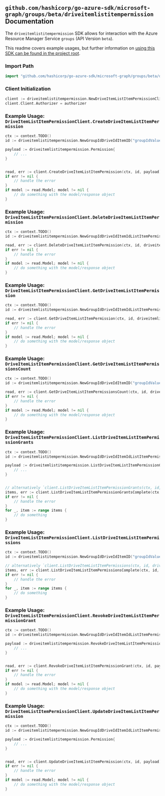 
## `github.com/hashicorp/go-azure-sdk/microsoft-graph/groups/beta/driveitemlistitempermission` Documentation

The `driveitemlistitempermission` SDK allows for interaction with the Azure Resource Manager Service `groups` (API Version `beta`).

This readme covers example usages, but further information on [using this SDK can be found in the project root](https://github.com/hashicorp/go-azure-sdk/tree/main/docs).

### Import Path

```go
import "github.com/hashicorp/go-azure-sdk/microsoft-graph/groups/beta/driveitemlistitempermission"
```


### Client Initialization

```go
client := driveitemlistitempermission.NewDriveItemListItemPermissionClientWithBaseURI("https://management.azure.com")
client.Client.Authorizer = authorizer
```


### Example Usage: `DriveItemListItemPermissionClient.CreateDriveItemListItemPermission`

```go
ctx := context.TODO()
id := driveitemlistitempermission.NewGroupIdDriveIdItemID("groupIdValue", "driveIdValue", "driveItemIdValue")

payload := driveitemlistitempermission.Permission{
	// ...
}


read, err := client.CreateDriveItemListItemPermission(ctx, id, payload)
if err != nil {
	// handle the error
}
if model := read.Model; model != nil {
	// do something with the model/response object
}
```


### Example Usage: `DriveItemListItemPermissionClient.DeleteDriveItemListItemPermission`

```go
ctx := context.TODO()
id := driveitemlistitempermission.NewGroupIdDriveIdItemIdListItemPermissionID("groupIdValue", "driveIdValue", "driveItemIdValue", "permissionIdValue")

read, err := client.DeleteDriveItemListItemPermission(ctx, id, driveitemlistitempermission.DefaultDeleteDriveItemListItemPermissionOperationOptions())
if err != nil {
	// handle the error
}
if model := read.Model; model != nil {
	// do something with the model/response object
}
```


### Example Usage: `DriveItemListItemPermissionClient.GetDriveItemListItemPermission`

```go
ctx := context.TODO()
id := driveitemlistitempermission.NewGroupIdDriveIdItemIdListItemPermissionID("groupIdValue", "driveIdValue", "driveItemIdValue", "permissionIdValue")

read, err := client.GetDriveItemListItemPermission(ctx, id, driveitemlistitempermission.DefaultGetDriveItemListItemPermissionOperationOptions())
if err != nil {
	// handle the error
}
if model := read.Model; model != nil {
	// do something with the model/response object
}
```


### Example Usage: `DriveItemListItemPermissionClient.GetDriveItemListItemPermissionsCount`

```go
ctx := context.TODO()
id := driveitemlistitempermission.NewGroupIdDriveIdItemID("groupIdValue", "driveIdValue", "driveItemIdValue")

read, err := client.GetDriveItemListItemPermissionsCount(ctx, id, driveitemlistitempermission.DefaultGetDriveItemListItemPermissionsCountOperationOptions())
if err != nil {
	// handle the error
}
if model := read.Model; model != nil {
	// do something with the model/response object
}
```


### Example Usage: `DriveItemListItemPermissionClient.ListDriveItemListItemPermissionGrants`

```go
ctx := context.TODO()
id := driveitemlistitempermission.NewGroupIdDriveIdItemIdListItemPermissionID("groupIdValue", "driveIdValue", "driveItemIdValue", "permissionIdValue")

payload := driveitemlistitempermission.ListDriveItemListItemPermissionGrantsRequest{
	// ...
}


// alternatively `client.ListDriveItemListItemPermissionGrants(ctx, id, payload, driveitemlistitempermission.DefaultListDriveItemListItemPermissionGrantsOperationOptions())` can be used to do batched pagination
items, err := client.ListDriveItemListItemPermissionGrantsComplete(ctx, id, payload, driveitemlistitempermission.DefaultListDriveItemListItemPermissionGrantsOperationOptions())
if err != nil {
	// handle the error
}
for _, item := range items {
	// do something
}
```


### Example Usage: `DriveItemListItemPermissionClient.ListDriveItemListItemPermissions`

```go
ctx := context.TODO()
id := driveitemlistitempermission.NewGroupIdDriveIdItemID("groupIdValue", "driveIdValue", "driveItemIdValue")

// alternatively `client.ListDriveItemListItemPermissions(ctx, id, driveitemlistitempermission.DefaultListDriveItemListItemPermissionsOperationOptions())` can be used to do batched pagination
items, err := client.ListDriveItemListItemPermissionsComplete(ctx, id, driveitemlistitempermission.DefaultListDriveItemListItemPermissionsOperationOptions())
if err != nil {
	// handle the error
}
for _, item := range items {
	// do something
}
```


### Example Usage: `DriveItemListItemPermissionClient.RevokeDriveItemListItemPermissionGrant`

```go
ctx := context.TODO()
id := driveitemlistitempermission.NewGroupIdDriveIdItemIdListItemPermissionID("groupIdValue", "driveIdValue", "driveItemIdValue", "permissionIdValue")

payload := driveitemlistitempermission.RevokeDriveItemListItemPermissionGrantRequest{
	// ...
}


read, err := client.RevokeDriveItemListItemPermissionGrant(ctx, id, payload)
if err != nil {
	// handle the error
}
if model := read.Model; model != nil {
	// do something with the model/response object
}
```


### Example Usage: `DriveItemListItemPermissionClient.UpdateDriveItemListItemPermission`

```go
ctx := context.TODO()
id := driveitemlistitempermission.NewGroupIdDriveIdItemIdListItemPermissionID("groupIdValue", "driveIdValue", "driveItemIdValue", "permissionIdValue")

payload := driveitemlistitempermission.Permission{
	// ...
}


read, err := client.UpdateDriveItemListItemPermission(ctx, id, payload)
if err != nil {
	// handle the error
}
if model := read.Model; model != nil {
	// do something with the model/response object
}
```
